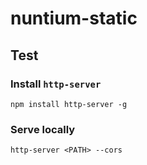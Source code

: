 # nuntium-static

## Test

### Install `http-server`

```
npm install http-server -g
```

### Serve locally

```
http-server <PATH> --cors
```

